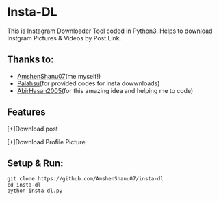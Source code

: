 # Insta-DL
This is Instagram Downloader Tool coded in Python3. Helps to download Instgram Pictures & Videos by Post Link.

## Thanks to:
- [AmshenShanu07](https://github.com/AmshenShanu07/insta-dl)(me myself!)
- [Palahsu](https://github.com/palahsu)(for provided codes for insta dowwnloads)
- [AbirHasan2005](https://github.com/AbirHasan2005/insta-dl)(for this amazing idea and helping me to code)

## Features
[+]Download post

[+]Download Profile Picture

## Setup & Run:
```
git clone https://github.com/AmshenShanu07/insta-dl
cd insta-dl
python insta-dl.py
```
